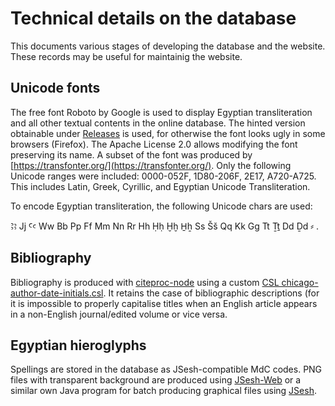 # Technical details on the database

This documents various stages of developing the database and the website. These records may be useful for maintainig the website.

## Unicode fonts
The free font Roboto by Google is used to display Egyptian transliteration and all other textual contents in the online database. The hinted version obtainable under [Releases](https://github.com/google/roboto/releases) is used, for otherwise the font looks ugly in some browsers (Firefox). The Apache License 2.0 allows modifying the font preserving its name. A subset of the font was produced by [https://transfonter.org/](https://transfonter.org/). Only the following Unicode ranges were included: 0000-052F, 1D80-206F, 2E17, A720-A725. This includes Latin, Greek, Cyrillic, and Egyptian Unicode Transliteration. 

To encode Egyptian transliteration, the following Unicode chars are used: 

Ꜣꜣ Jj Ꜥꜥ Ww Bb Pp Ff Mm Nn Rr Hh Ḥḥ Ḫḫ H̱ẖ Ss Šš Qq Kk Gg Tt Ṯṯ Dd Ḏd ⸗ .

## Bibliography
Bibliography is produced with [citeproc-node](https://github.com/zotero/citeproc-node) using a custom [CSL chicago-author-date-initials.csl](https://github.com/ailintom/persons-names-MK/blob/master/chicago-author-date-initials.csl). It retains the case of bibliographic descriptions (for it is impossible to properly capitalise titles when an English article appears in a non-English journal/edited volume or vice versa.

## Egyptian hieroglyphs
Spellings are stored in the database as JSesh-compatible MdC codes. PNG files with transparent background are produced using [JSesh-Web](https://github.com/macleginn/jsesh-web) or a similar own Java program for batch producing graphical files using [JSesh](http://jsesh.qenherkhopeshef.org/).

